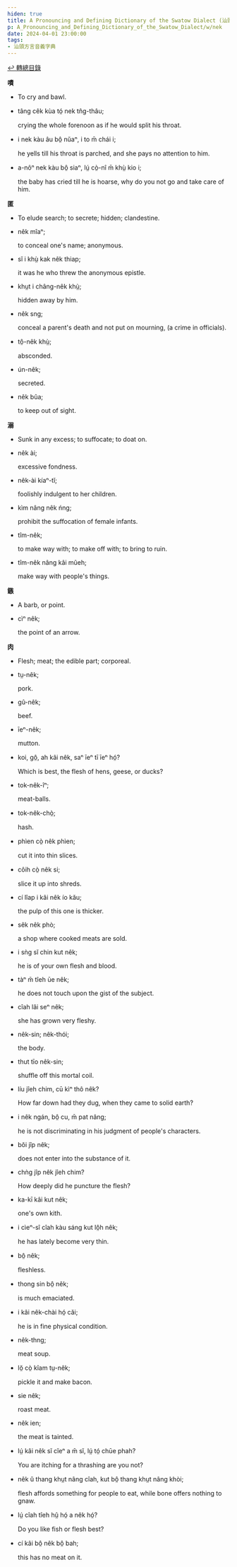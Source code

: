 ```yaml
---
hiden: true
title: A Pronouncing and Defining Dictionary of the Swatow Dialect (汕頭方言音義字典) / nek
p: A_Pronouncing_and_Defining_Dictionary_of_the_Swatow_Dialect/w/nek
date: 2024-04-01 23:00:00
tags: 
- 汕頭方言音義字典
---
```


[↩️ 轉總目錄](/A_Pronouncing_and_Defining_Dictionary_of_the_Swatow_Dialect)


**嘖**
- To cry and bawl.

- tâng cêk kùa tó̤ nek tn̂g-thâu;

  crying the whole forenoon as if he would split his throat.

- i nek kàu âu bô̤ nŭaⁿ, i to m̄ chái i;

  he yells till his throat is parched, and she pays no attention to him.

- a-nôⁿ nek kàu bô̤ siaⁿ, lṳ́ cò̤-nî m̄ khṳ̀ kio i;

  the baby has cried till he is hoarse, why do you not go and take care of him.

**匿**
- To elude search; to secrete; hidden; clandestine.

- nêk mîaⁿ;

  to conceal one's name; anonymous.

- sĭ i khṳ̀ kak nêk thiap;

  it was he who threw the anonymous epistle.

- khṳt i châng-nêk khṳ̀;

  hidden away by him.

- nêk sng;

  conceal a parent's death and not put on mourning, (a crime in officials).

- tô̤-nêk khṳ̀;

  absconded.

- ún-nêk;

  secreted.

- nêk bûa;

  to keep out of sight.

**溺**
- Sunk in any excess; to suffocate; to doat on.

- nêk ài;

  excessive fondness.

- nêk-ài kíaⁿ-tĭ;

  foolishly indulgent to her children.

- kìm nâng nêk ńng;

  prohibit the suffocation of female infants.

- tîm-nêk;

  to make way with; to make off with; to bring to ruin.

- tîm-nêk nâng kâi mûeh;

  make way with people's things.

**鏃**
- A barb, or point.

- cìⁿ nêk;

  the point of an arrow.

**肉**
- Flesh; meat; the edible part; corporeal.

- tṳ-nêk;

  pork.

- gû-nêk;

  beef.

- īeⁿ-nêk;

  mutton.

- koi, gô̤, ah kâi nêk, saⁿ īeⁿ tī īeⁿ hó̤?

  Which is best, the flesh of hens, geese, or ducks?

- tok-nêk-îⁿ;

  meat-balls.

- tok-nêk-chò̤;

  hash.

- phìen cò̤ nêk phìen;

  cut it into thin slices.

- côih cò̤ nêk si;

  slice it up into shreds.

- cí lîap i kâi nêk ío kău;

  the pulp of this one is thicker.

- sêk nêk phò;

  a shop where cooked meats are sold.

- i sǹg sĭ chin kut nêk;

  he is of your own flesh and blood.

- tàⁿ m̄ tîeh ūe nêk;

  he does not touch upon the gist of the subject.

- cîah lâi seⁿ nêk;

  she has grown very fleshy.

- nêk-sin; nêk-thói;

  the body.

- thut tīo nêk-sin;

  shuffle off this mortal coil.

- líu jîeh chim, cū kìⁿ thô nêk?

  How far down had they dug, when they came to solid earth?

- i nêk ngán, bô̤ cu, m̄ pat nâng;

  he is not discriminating in his judgment of people's characters.

- bŏi jîp nêk;

  does not enter into the substance of it.

- chǹg jîp nêk jîeh chim?

  How deeply did he puncture the flesh?

- ka-kī kâi kut nêk;

  one's own kith.

- i cìeⁿ-sî cîah kàu sáng kut lô̤h nêk;

  he has lately become very thin.

- bô̤ nêk;

  fleshless.

- thong sin bô̤ nêk;

  is much emaciated.

- i kâi nêk-chài hó̤ căi;

  he is in fine physical condition.

- nêk-thng;

  meat soup.

- lŏ̤ cò̤ kîam tṳ-nêk;

  pickle it and make bacon.

- sie nêk;

  roast meat.

- nêk ien;

  the meat is tainted.

- lṳ́ kâi nêk sĭ cĭeⁿ a m̄ sĭ, lṳ́ tó̤ chūe phah?

  You are itching for a thrashing are you not?

- nêk ŭ thang khṳt nâng cîah, kut bô̤ thang khṳt nâng khòi;

  flesh affords something for people to eat, while bone offers nothing to gnaw.

- lṳ́ cîah tîeh hṳ̂ hó̤ a nêk hó̤?

  Do you like fish or flesh best?

- cí kâi bô̤ nêk bô̤ bah;

  this has no meat on it.